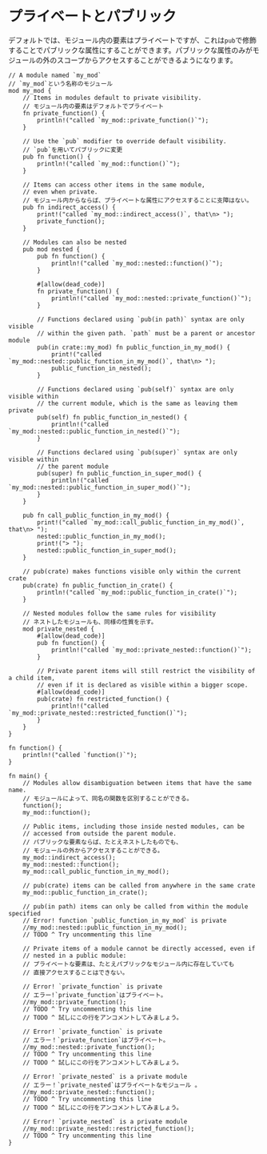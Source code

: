 # プライベートとパブリック

デフォルトでは、モジュール内の要素はプライベートですが、これは`pub`で修飾することでパブリックな属性にすることができます。パブリックな属性のみがモジュールの外のスコープからアクセスすることができるようになります。

    // A module named `my_mod`
    // `my_mod`という名称のモジュール
    mod my_mod {
        // Items in modules default to private visibility.
        // モジュール内の要素はデフォルトでプライベート
        fn private_function() {
            println!("called `my_mod::private_function()`");
        }

        // Use the `pub` modifier to override default visibility.
        // `pub`を用いてパブリックに変更
        pub fn function() {
            println!("called `my_mod::function()`");
        }

        // Items can access other items in the same module,
        // even when private.
        // モジュール内からならば、プライベートな属性にアクセスすることに支障はない。
        pub fn indirect_access() {
            print!("called `my_mod::indirect_access()`, that\n> ");
            private_function();
        }

        // Modules can also be nested
        pub mod nested {
            pub fn function() {
                println!("called `my_mod::nested::function()`");
            }

            #[allow(dead_code)]
            fn private_function() {
                println!("called `my_mod::nested::private_function()`");
            }

            // Functions declared using `pub(in path)` syntax are only visible
            // within the given path. `path` must be a parent or ancestor module
            pub(in crate::my_mod) fn public_function_in_my_mod() {
                print!("called `my_mod::nested::public_function_in_my_mod()`, that\n> ");
                public_function_in_nested();
            }

            // Functions declared using `pub(self)` syntax are only visible within
            // the current module, which is the same as leaving them private
            pub(self) fn public_function_in_nested() {
                println!("called `my_mod::nested::public_function_in_nested()`");
            }

            // Functions declared using `pub(super)` syntax are only visible within
            // the parent module
            pub(super) fn public_function_in_super_mod() {
                println!("called `my_mod::nested::public_function_in_super_mod()`");
            }
        }

        pub fn call_public_function_in_my_mod() {
            print!("called `my_mod::call_public_function_in_my_mod()`, that\n> ");
            nested::public_function_in_my_mod();
            print!("> ");
            nested::public_function_in_super_mod();
        }

        // pub(crate) makes functions visible only within the current crate
        pub(crate) fn public_function_in_crate() {
            println!("called `my_mod::public_function_in_crate()`");
        }

        // Nested modules follow the same rules for visibility
        // ネストしたモジュールも、同様の性質を示す。
        mod private_nested {
            #[allow(dead_code)]
            pub fn function() {
                println!("called `my_mod::private_nested::function()`");
            }

            // Private parent items will still restrict the visibility of a child item,
            // even if it is declared as visible within a bigger scope.
            #[allow(dead_code)]
            pub(crate) fn restricted_function() {
                println!("called `my_mod::private_nested::restricted_function()`");
            }
        }
    }

    fn function() {
        println!("called `function()`");
    }

    fn main() {
        // Modules allow disambiguation between items that have the same name.
        // モジュールによって、同名の関数を区別することができる。
        function();
        my_mod::function();

        // Public items, including those inside nested modules, can be
        // accessed from outside the parent module.
        // パブリックな要素ならば、たとえネストしたものでも、
        // モジュールの外からアクセスすることができる。
        my_mod::indirect_access();
        my_mod::nested::function();
        my_mod::call_public_function_in_my_mod();

        // pub(crate) items can be called from anywhere in the same crate
        my_mod::public_function_in_crate();

        // pub(in path) items can only be called from within the module specified
        // Error! function `public_function_in_my_mod` is private
        //my_mod::nested::public_function_in_my_mod();
        // TODO ^ Try uncommenting this line

        // Private items of a module cannot be directly accessed, even if
        // nested in a public module:
        // プライベートな要素は、たとえパブリックなモジュール内に存在していても
        // 直接アクセスすることはできない。

        // Error! `private_function` is private
        // エラー!`private_function`はプライベート。
        //my_mod::private_function();
        // TODO ^ Try uncommenting this line
        // TODO ^ 試しにこの行をアンコメントしてみましょう。

        // Error! `private_function` is private
        // エラー！`private_function`はプライベート。
        //my_mod::nested::private_function();
        // TODO ^ Try uncommenting this line
        // TODO ^ 試しにこの行をアンコメントしてみましょう。

        // Error! `private_nested` is a private module
        // エラー！`private_nested`はプライベートなモジュール 。
        //my_mod::private_nested::function();
        // TODO ^ Try uncommenting this line
        // TODO ^ 試しにこの行をアンコメントしてみましょう。

        // Error! `private_nested` is a private module
        //my_mod::private_nested::restricted_function();
        // TODO ^ Try uncommenting this line
    }


